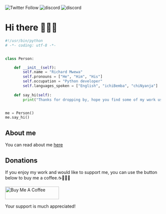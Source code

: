 ![Twitter Follow](https://img.shields.io/twitter/follow/rly0nheart?style=social)
![discord](https://img.shields.io/badge/Discord-rly0nheart2779-1DA1F1?style=social&logo=discord&logoColor=blue)
![discord](https://img.shields.io/badge/Facebook-@rly0nheart-1DA1F1?style=social&logo=facebook&logoColor=blue)
# Hi there 👋🏾🤓


```python
#!/usr/bin/python
# -*- coding: utf-8 -*-


class Person:

    def __init__(self):
        self.name = "Richard Mwewa"
        self.pronouns = ["He", "Him", "His"]
        self.occupation = "Python developer"
        self.languages_spoken = ["English", "ichiBemba", "chiNyanja"]
        
    def say_hi(self):
        print("Thanks for dropping by, hope you find some of my work useful.")


me = Person()
me.say_hi()
```

## About me
You can read about me [here](https://about.me/rly0nheart)

## Donations
If you enjoy my work and would like to support me, you can use the button below to buy me a coffee.☕👌🏾😊

<a href="https://www.buymeacoffee.com/189381184" target="_blank"><img src="https://cdn.buymeacoffee.com/buttons/default-orange.png" alt="Buy Me A Coffee" height="41" width="174"></a>

Your support is much appreciated!

